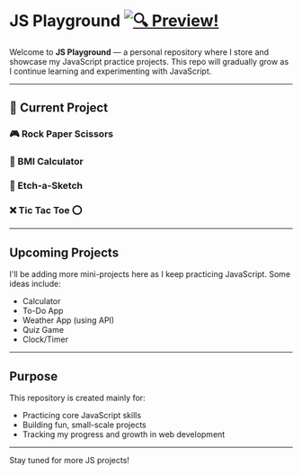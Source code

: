 #  JS Playground  [![🔍 Preview!](https://img.shields.io/badge/🔍-Preview!-0a84ff?style=for-the-badge&logo=eye&logoColor=white)](https://nikashlamsal.github.io/JS-Playground/)

Welcome to **JS Playground** — a personal repository where I store and showcase my JavaScript practice projects. This repo will gradually grow as I continue learning and experimenting with JavaScript.

---

## 📁 Current Project

### 🎮 Rock Paper Scissors

### 🧮 BMI Calculator

### 🎨 Etch-a-Sketch

### ❌ Tic Tac Toe ⭕
---

##  Upcoming Projects

I'll be adding more mini-projects here as I keep practicing JavaScript. Some ideas include:

- Calculator
- To-Do App
- Weather App (using API)
- Quiz Game
- Clock/Timer

---

##  Purpose

This repository is created mainly for:

- Practicing core JavaScript skills
- Building fun, small-scale projects
- Tracking my progress and growth in web development

---

Stay tuned for more JS projects!   
